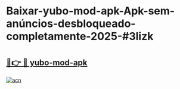 # Baixar-yubo-mod-apk-Apk-sem-anúncios-desbloqueado-completamente-2025-#3lizk

# <h2><a href="https://ainizakaria.my?title=yubo-mod-apk&ref=24M">🔗👉 🔴 yubo-mod-apk</a></h2>

[![acn](https://github.com/user-attachments/assets/0f9c940e-d8b0-45ae-aac7-cd30a18b3e1c)](https://ainizakaria.my?title=yubo-mod-apk&ref=24M)

